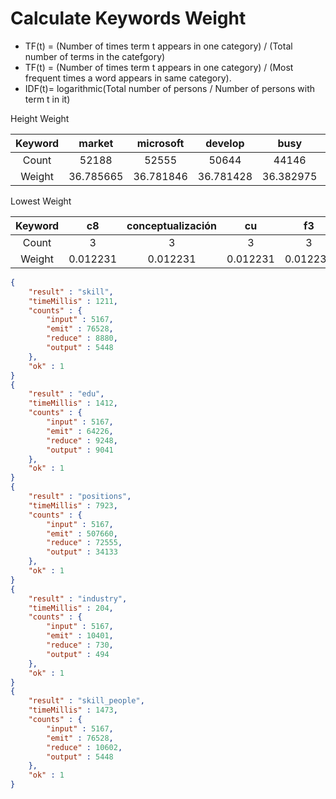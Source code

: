 # Calculate Keywords Weight

- TF(t) = (Number of times term t appears in one category) / (Total number of terms in the catefgory)
- TF(t) = (Number of times term t appears in one category) / (Most frequent times a word appears in same category).
- IDF(t)= logarithmic(Total number of persons / Number of persons with term t in it)

Height Weight

| Keyword | market |microsoft |develop | busy| plan | analys | off | serv | design | custom | project | rel | fin | med | strategy |
|:---:|:---:|:---:|:---:|:---:|:---:|:---:|:---:|:---:|:---:|:---:|:---:|:---:|:---:|:---:|:---:|
| Count | 52188 | 52555 | 50644 | 44146 | 42731 | 38805 | 37878 | 37292 | 35346 | 30470 | 29760 | 27543 | 26270 | 24878 | 24878 |
| Weight |36.785665 |36.781846 |36.781428 |36.382975 |36.209036 |35.547924 |35.351517 |35.219041 | 34.731434 |33.164123 |32.891472 |31.961031 |31.369897 |30.673079 |30.263969 |

Lowest Weight

| Keyword | c8 |conceptualización |cu | f3| fc | inventivaoriginalidadrelación | 00 | 2h | 3h | 57 | 58 | 62 | 89 | 8x | 
|:---:|:---:|:---:|:---:|:---:|:---:|:---:|:---:|:---:|:---:|:---:|:---:|:---:|:---:|:---:|
| Count | 3 | 3 | 3 | 3 | 3 | 3 | 3 | 3 | 3 | 3 | 3 | 3 | 3 | 3 | 
| Weight |0.012231 |0.012231 |0.012231 |0.012231 |0.012231 |0.012231 |0.012231 |0.012231 | 0.012231 |0.012231 |0.012231 |0.012231 |0.012231 |0.012231 |0.012231 |

```json
{
	"result" : "skill",
	"timeMillis" : 1211,
	"counts" : {
		"input" : 5167,
		"emit" : 76528,
		"reduce" : 8880,
		"output" : 5448
	},
	"ok" : 1
}
{
	"result" : "edu",
	"timeMillis" : 1412,
	"counts" : {
		"input" : 5167,
		"emit" : 64226,
		"reduce" : 9248,
		"output" : 9041
	},
	"ok" : 1
}
{
	"result" : "positions",
	"timeMillis" : 7923,
	"counts" : {
		"input" : 5167,
		"emit" : 507660,
		"reduce" : 72555,
		"output" : 34133
	},
	"ok" : 1
}
{
	"result" : "industry",
	"timeMillis" : 204,
	"counts" : {
		"input" : 5167,
		"emit" : 10401,
		"reduce" : 730,
		"output" : 494
	},
	"ok" : 1
}
{
	"result" : "skill_people",
	"timeMillis" : 1473,
	"counts" : {
		"input" : 5167,
		"emit" : 76528,
		"reduce" : 10602,
		"output" : 5448
	},
	"ok" : 1
}
```
